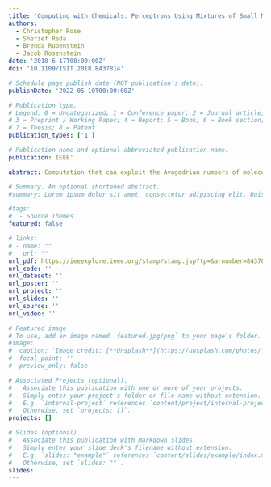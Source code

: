 ```yaml
---
title: 'Computing with Chemicals: Perceptrons Using Mixtures of Small Molecules'
authors:
  - Christopher Rose
  - Sherief Reda 
  - Brenda Rubenstein 
  - Jacob Rosenstein 
date: '2018-6-17T00:00:00Z'
doi: '10.1109/ISIT.2018.8437814'

# Schedule page publish date (NOT publication's date).
publishDate: '2022-05-10T00:00:00Z'

# Publication type.
# Legend: 0 = Uncategorized; 1 = Conference paper; 2 = Journal article;
# 3 = Preprint / Working Paper; 4 = Report; 5 = Book; 6 = Book section;
# 7 = Thesis; 8 = Patent
publication_types: ['1']

# Publication name and optional abbreviated publication name.
publication: IEEE'

abstract: Computation that can exploit the Avogadrian numbers of molecules in heterogeneous solutions, and the even larger number of potential interactions among these molecules, is a tantalizing dream. However, the lack of precise specificity/control of chemical interactions can be at odds with the dream. In this paper, we show how relatively simple chemistry can be used to produce a ubiquitous computational primitive (the multiply-accumulate or MAC operation) that forms the basis for a single-layer neural network called a perceptron. A chemical perceptron can be realized using distinct mixtures as inputs and different reagents as operations to produce the results of the perceptron MAC operation, that can be read out perhaps using simple indicators such as pH or fluorescence. With a moderately large chemical library, the number of potential inputs can be Avogadrian so that reagent addition implicitly performs a concomitantly large number of MAC operations in parallel. 

# Summary. An optional shortened abstract.
#summary: Lorem ipsum dolor sit amet, consectetur adipiscing elit. Duis posuere tellus ac convallis placerat. Proin tincidunt magna sed ex sollicitudin condimentum.

#tags:
#  - Source Themes
featured: false

# links:
# - name: ""
#   url: ""
url_pdf: https://ieeexplore.ieee.org/stamp/stamp.jsp?tp=&arnumber=8437814 
url_code: ''
url_dataset: ''
url_poster: ''
url_project: ''
url_slides: ''
url_source: ''
url_video: ''

# Featured image
# To use, add an image named `featured.jpg/png` to your page's folder.
#image:
#  caption: 'Image credit: [**Unsplash**](https://unsplash.com/photos/jdD8gXaTZsc)'
#  focal_point: ''
#  preview_only: false

# Associated Projects (optional).
#   Associate this publication with one or more of your projects.
#   Simply enter your project's folder or file name without extension.
#   E.g. `internal-project` references `content/project/internal-project/index.md`.
#   Otherwise, set `projects: []`.
projects: []

# Slides (optional).
#   Associate this publication with Markdown slides.
#   Simply enter your slide deck's filename without extension.
#   E.g. `slides: "example"` references `content/slides/example/index.md`.
#   Otherwise, set `slides: ""`.
slides:
---
```


